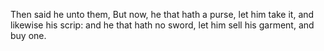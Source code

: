 Then said he unto them, But now, he that hath a purse, let him take it, and likewise his scrip: and he that hath no sword, let him sell his garment, and buy one.
